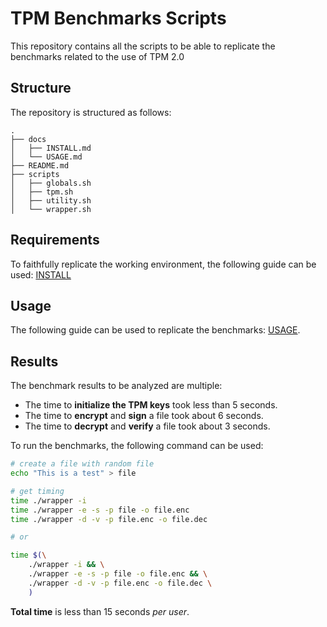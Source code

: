 # TPM Benchmarks Scripts

This repository contains all the scripts to be able to replicate the benchmarks related to the use of TPM 2.0

## Structure

The repository is structured as follows:

```text
.
├── docs
│   ├── INSTALL.md
│   └── USAGE.md
├── README.md
├── scripts
│   ├── globals.sh
│   ├── tpm.sh
│   ├── utility.sh
│   └── wrapper.sh
```

## Requirements

To faithfully replicate the working environment, the following guide can be used: [INSTALL](docs/INSTALL.md)

## Usage

The following guide can be used to replicate the benchmarks: [USAGE](docs/USAGE.md).

## Results

The benchmark results to be analyzed are multiple:

- The time to **initialize the TPM keys** took less than 5 seconds.
- The time to **encrypt** and **sign** a file took about 6 seconds.
- The time to **decrypt** and **verify** a file took about 3 seconds.

To run the benchmarks, the following command can be used:

```bash
# create a file with random file
echo "This is a test" > file

# get timing
time ./wrapper -i 
time ./wrapper -e -s -p file -o file.enc
time ./wrapper -d -v -p file.enc -o file.dec

# or 

time $(\
    ./wrapper -i && \
    ./wrapper -e -s -p file -o file.enc && \
    ./wrapper -d -v -p file.enc -o file.dec \
    )
```

**Total time** is less than 15 seconds *per user*.
